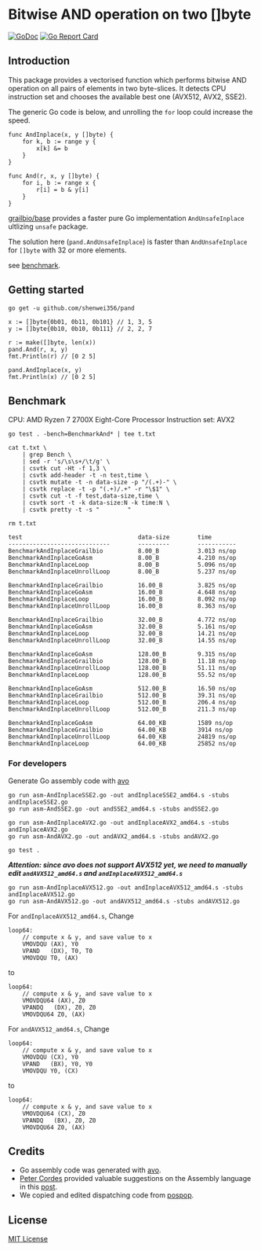# Bitwise AND operation on two []byte

[![GoDoc](https://godoc.org/github.com/shenwei356/pand?status.svg)](https://pkg.go.dev/github.com/shenwei356/pand)
[![Go Report Card](https://goreportcard.com/badge/github.com/shenwei356/pand)](https://goreportcard.com/report/github.com/shenwei356/pand)

## Introduction

This package provides a vectorised function which performs
bitwise AND operation on all pairs of elements in two byte-slices.
It detects CPU instruction set and chooses the available best one (AVX512, AVX2, SSE2).

The generic Go code is below, and unrolling the `for` loop could
increase the speed. 

```
func AndInplace(x, y []byte) {
	for k, b := range y {
		x[k] &= b
	}
}

func And(r, x, y []byte) {
	for i, b := range x {
		r[i] = b & y[i]
	}
}
```

[grailbio/base](https://github.com/grailbio/base/blob/master/simd/and_amd64.go)
provides a faster pure Go implementation `AndUnsafeInplace` ultlizing `unsafe` package.

The solution here (`pand.AndUnsafeInplace`) is faster than `AndUnsafeInplace` for `[]byte`  with 32 or more elements.

see [benchmark](#benchmark).

## Getting started

```
go get -u github.com/shenwei356/pand

x := []byte{0b01, 0b11, 0b101} // 1, 3, 5
y := []byte{0b10, 0b10, 0b111} // 2, 2, 7

r := make([]byte, len(x))
pand.And(r, x, y)
fmt.Println(r) // [0 2 5]

pand.AndInplace(x, y)
fmt.Println(x) // [0 2 5]

```

## Benchmark

CPU: AMD Ryzen 7 2700X Eight-Core Processor
Instruction set: AVX2

```
go test . -bench=BenchmarkAnd* | tee t.txt

cat t.txt \
    | grep Bench \
    | sed -r 's/\s\s+/\t/g' \
    | csvtk cut -Ht -f 1,3 \
    | csvtk add-header -t -n test,time \
    | csvtk mutate -t -n data-size -p "/(.+)-" \
    | csvtk replace -t -p "(.+)/.+" -r "\$1" \
    | csvtk cut -t -f test,data-size,time \
    | csvtk sort -t -k data-size:N -k time:N \
    | csvtk pretty -t -s "        "

rm t.txt

test                                 data-size        time
-----------------------------        ---------        -----------
BenchmarkAndInplaceGrailbio          8.00_B           3.013 ns/op
BenchmarkAndInplaceGoAsm             8.00_B           4.210 ns/op
BenchmarkAndInplaceLoop              8.00_B           5.096 ns/op
BenchmarkAndInplaceUnrollLoop        8.00_B           5.237 ns/op

BenchmarkAndInplaceGrailbio          16.00_B          3.825 ns/op
BenchmarkAndInplaceGoAsm             16.00_B          4.648 ns/op
BenchmarkAndInplaceLoop              16.00_B          8.092 ns/op
BenchmarkAndInplaceUnrollLoop        16.00_B          8.363 ns/op

BenchmarkAndInplaceGrailbio          32.00_B          4.772 ns/op
BenchmarkAndInplaceGoAsm             32.00_B          5.161 ns/op
BenchmarkAndInplaceLoop              32.00_B          14.21 ns/op
BenchmarkAndInplaceUnrollLoop        32.00_B          14.55 ns/op

BenchmarkAndInplaceGoAsm             128.00_B         9.315 ns/op
BenchmarkAndInplaceGrailbio          128.00_B         11.18 ns/op
BenchmarkAndInplaceUnrollLoop        128.00_B         51.11 ns/op
BenchmarkAndInplaceLoop              128.00_B         55.52 ns/op

BenchmarkAndInplaceGoAsm             512.00_B         16.50 ns/op
BenchmarkAndInplaceGrailbio          512.00_B         39.31 ns/op
BenchmarkAndInplaceLoop              512.00_B         206.4 ns/op
BenchmarkAndInplaceUnrollLoop        512.00_B         211.3 ns/op

BenchmarkAndInplaceGoAsm             64.00_KB         1589 ns/op
BenchmarkAndInplaceGrailbio          64.00_KB         3914 ns/op
BenchmarkAndInplaceUnrollLoop        64.00_KB         24819 ns/op
BenchmarkAndInplaceLoop              64.00_KB         25852 ns/op

```

### For developers

Generate Go assembly code with [avo](https://github.com/mmcloughlin/avo)

```
go run asm-AndInplaceSSE2.go -out andInplaceSSE2_amd64.s -stubs andInplaceSSE2.go
go run asm-AndSSE2.go -out andSSE2_amd64.s -stubs andSSE2.go

go run asm-AndInplaceAVX2.go -out andInplaceAVX2_amd64.s -stubs andInplaceAVX2.go
go run asm-AndAVX2.go -out andAVX2_amd64.s -stubs andAVX2.go

go test .
```

***Attention: since avo does not support AVX512 yet, we need to manually edit
`andAVX512_amd64.s` and `andInplaceAVX512_amd64.s`***

```
go run asm-AndInplaceAVX512.go -out andInplaceAVX512_amd64.s -stubs andInplaceAVX512.go
go run asm-AndAVX512.go -out andAVX512_amd64.s -stubs andAVX512.go

```

For `andInplaceAVX512_amd64.s`, Change

```
loop64:
	// compute x & y, and save value to x
	VMOVDQU (AX), Y0
	VPAND   (DX), T0, T0
	VMOVDQU T0, (AX)
```

to

```
loop64:
	// compute x & y, and save value to x
	VMOVDQU64 (AX), Z0
	VPANDQ   (DX), Z0, Z0
	VMOVDQU64 Z0, (AX)
```

For `andAVX512_amd64.s`, Change

```
loop64:
	// compute x & y, and save value to x
	VMOVDQU (CX), Y0
	VPAND   (BX), Y0, Y0
	VMOVDQU Y0, (CX)
```

to

```
loop64:
	// compute x & y, and save value to x
	VMOVDQU64 (CX), Z0
	VPANDQ   (BX), Z0, Z0
	VMOVDQU64 Z0, (AX)
```


## Credits

- Go assembly code was generated with [avo](https://github.com/mmcloughlin/avo).
- [Peter Cordes](https://stackoverflow.com/users/224132/peter-cordes)
  provided valuable suggestions on the Assembly language
  in this [post](https://stackoverflow.com/questions/68280854/).
- We copied and edited dispatching code from [pospop](https://github.com/clausecker/pospop).

## License

[MIT License](https://github.com/shenwei356/pand/blob/master/LICENSE)
